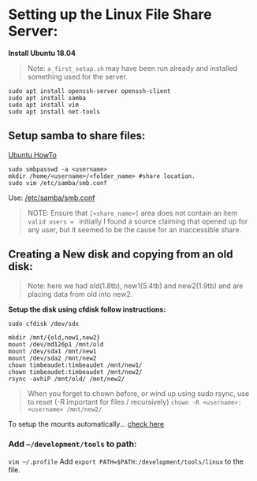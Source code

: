 # Setting up the Linux File Share Server:

**Install Ubuntu 18.04**  
> Note: `a_first_setup.sh` may have been run already and installed something used for the server.

```
sudo apt install openssh-server openssh-client
sudo apt install samba
sudo apt install vim
sudo apt install net-tools
```

## Setup samba to share files:
[Ubuntu HowTo](https://help.ubuntu.com/community/How%20to%20Create%20a%20Network%20Share%20Via%20Samba%20Via%20CLI%20%28Command-line%20interface/Linux%20Terminal%29%20-%20Uncomplicated%2C%20Simple%20and%20Brief%20Way%21)

```
sudo smbpasswd -a <username>
mkdir /home/<username>/<folder_name> #share location.
sudo vim /etc/samba/smb.conf
```

Use: [/etc/samba/smb.conf](https://github.com/timbeaudet/knowledge_base/blob/main/processes/linux_file_share.md)

> NOTE: Ensure that `[<share_name>]` area does not contain an item `valid users = ` initially I found a source claiming that opened up for any user, but it seemed to be the cause for an inaccessible share.

## Creating a New disk and copying from an old disk:
> Note: here we had old(1.8tb), new1(5.4tb) and new2(1.9tb) and are placing data from old into new2.

**Setup the disk using cfdisk follow instructions:**
```
sudo cfdisk /dev/sdx

mkdir /mnt/{old,new1,new2}
mount /dev/md126p1 /mnt/old
mount /dev/sda1 /mnt/new1
mount /dev/sda2 /mnt/new2
chown timbeaudet:timbeaudet /mnt/new1/
chown timbeaudet:timbeaudet /mnt/new2/
rsync -avhiP /mnt/old/ /mnt/new2/
```

> When you forget to chown before, or wind up using sudo rsync, use to reset (-R important for files / recursively)
`chown -R <username>:<username> /mnt/new2/`

To setup the mounts automatically...
[check here](https://askubuntu.com/questions/164926/how-to-make-partitions-mount-at-startup/165462#165462)

### Add `~/development/tools` to path:
`vim ~/.profile`
Add `export PATH=$PATH:/development/tools/linux` to the file.
